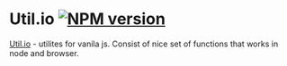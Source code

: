 # Util.io [![NPM version][NPMIMGURL]][NPMURL]
[NPMIMGURL]:                https://badge.fury.io/js/util.io.png
[NPM_INFO_IMG]:             https://nodei.co/npm/util.io.png?downloads=true&&stars
[NPMURL]:                   https://npmjs.org/package/util.io "npm"

[Util.io](http://coderaiser.github.io/util.io "Util.io") - utilites for vanila js. Consist of nice set of functions that works in node and browser.
